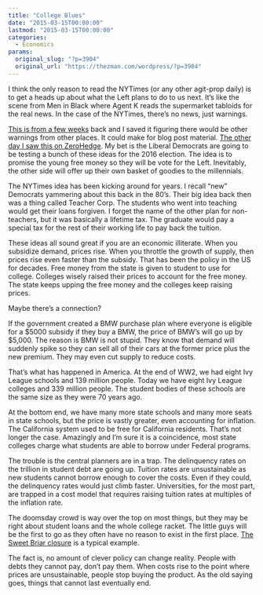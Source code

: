 ```yaml
---
title: "College Blues"
date: "2015-03-15T00:00:00"
lastmod: "2015-03-15T00:00:00"
categories:
  - Economics
params:
  original_slug: "?p=3904"
  original_url: "https://thezman.com/wordpress/?p=3904"
---
```


I think the only reason to read the NYTimes (or any other agit-prop
daily) is to get a heads up about what the Left plans to do to us next.
It’s like the scene from Men in Black where Agent K reads the
supermarket tabloids for the real news. In the case of the NYTimes,
there’s no news, just warnings.

<a
href="http://www.nytimes.com/2015/02/25/opinion/how-to-make-college-cheaper.html?smid=tw-nytimes&amp;_r=1"
rel="noopener" target="_blank">This is from a few weeks</a> back and I
saved it figuring there would be other warnings from other places. It
could make for blog post material. <a
href="http://www.zerohedge.com/news/2015-03-14/cancel-all-student-debt-petitions-begin"
rel="noopener" target="_blank">The other day I saw this on ZeroHedge</a>.
My bet is the Liberal Democrats are going to be testing a bunch of these
ideas for the 2016 election. The idea is to promise the young free money
so they will be vote for the Left. Inevitably, the other side will offer
up their own basket of goodies to the millennials.

The NYTimes idea has been kicking around for years. I recall “new”
Democrats yammering about this back in the 80’s. Their big idea back
then was a thing called Teacher Corp. The students who went into
teaching would get their loans forgiven. I forget the name of the other
plan for non-teachers, but it was basically a lifetime tax. The graduate
would pay a special tax for the rest of their working life to pay back
the tuition.

These ideas all sound great if you are an economic illiterate. When you
subsidize demand, prices rise. When you throttle the growth of supply,
then prices rise even faster than the subsidy. That has been the policy
in the US for decades. Free money from the state is given to student to
use for college. Colleges wisely raised their prices to account for the
free money. The state keeps upping the free money and the colleges keep
raising prices.

Maybe there’s a connection?

If the government created a BMW purchase plan where everyone is eligible
for a $5000 subsidy if they buy a BMW, the price of BMW’s will go up by
$5,000. The reason is BMW is not stupid. They know that demand will
suddenly spike so they can sell all of their cars at the former price
plus the new premium. They may even cut supply to reduce costs.

That’s what has happened in America. At the end of WW2, we had eight Ivy
League schools and 139 million people. Today we have eight Ivy League
colleges and 339 million people. The student bodies of these schools are
the same size as they were 70 years ago.

At the bottom end, we have many more state schools and many more seats
in state schools, but the price is vastly greater, even accounting for
inflation. The California system used to be free for California
residents. That’s not longer the case. Amazingly and I’m sure it is a
coincidence, most state colleges charge what students are able to borrow
under Federal programs.

The trouble is the central planners are in a trap. The delinquency rates
on the trillion in student debt are going up. Tuition rates are
unsustainable as new students cannot borrow enough to cover the costs.
Even if they could, the delinquency rates would just climb faster.
Universities, for the most part, are trapped in a cost model that
requires raising tuition rates at multiples of the inflation rate.

The doomsday crowd is way over the top on most things, but they may be
right about student loans and the whole college racket. The little guys
will be the first to go as they often have no reason to exist in the
first place. <a
href="https://www.insidehighered.com/news/2015/03/04/sweet-briar-college-will-shut-down"
rel="noopener" target="_blank">The Sweet Briar closure</a> is a typical
example.

The fact is, no amount of clever policy can change reality. People with
debts they cannot pay, don’t pay them. When costs rise to the point
where prices are unsustainable, people stop buying the product. As the
old saying goes, things that cannot last eventually end.
